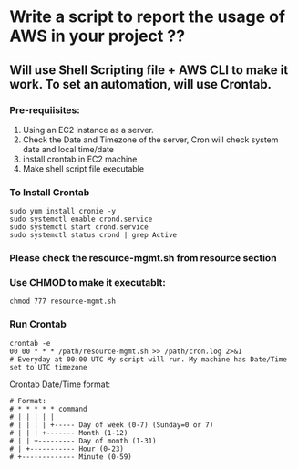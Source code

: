 # Write a script to report the usage of AWS in your project ??

## Will use Shell Scripting file + AWS CLI to make it work. To set an automation, will use Crontab.

### Pre-requiisites:

1. Using an EC2 instance as a server.
2. Check the Date and Timezone of the server, Cron will check system date and local time/date
3. install crontab in EC2 machine
4. Make shell script file executable

### To Install Crontab 
```
sudo yum install cronie -y
sudo systemctl enable crond.service
sudo systemctl start crond.service
sudo systemctl status crond | grep Active
```

### Please check the resource-mgmt.sh from resource section

### Use CHMOD to make it executablt:
```
chmod 777 resource-mgmt.sh
```

### Run Crontab

```
crontab -e
00 00 * * * /path/resource-mgmt.sh >> /path/cron.log 2>&1
# Everyday at 00:00 UTC My script will run. My machine has Date/Time set to UTC timezone
```
Crontab Date/Time format:
```
# Format:
# * * * * * command
# | | | | |
# | | | | +----- Day of week (0-7) (Sunday=0 or 7)
# | | | +------- Month (1-12)
# | | +--------- Day of month (1-31)
# | +----------- Hour (0-23)
# +------------- Minute (0-59)
```


